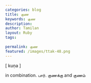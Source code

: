 ```yaml
---
categories: blog
title: குண
keywords: குண
description: 
author: Tamilan
layout: Ruby
tags: 
 
permalink: குண
featured: /images/ttak-48.png
---
```

  
[ kuṇa ]  
  
in combination. பார். குணக்கு and குணம்